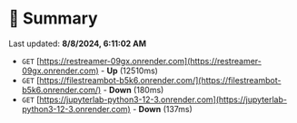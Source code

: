 # 📖 Summary
Last updated: **8/8/2024, 6:11:02 AM**

- `GET` [https://restreamer-09gx.onrender.com](https://restreamer-09gx.onrender.com) - **Up** (12510ms)
- `GET` [https://filestreambot-b5k6.onrender.com/](https://filestreambot-b5k6.onrender.com/) - **Down** (180ms)
- `GET` [https://jupyterlab-python3-12-3.onrender.com](https://jupyterlab-python3-12-3.onrender.com) - **Down** (137ms)
